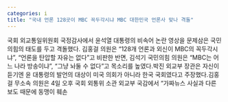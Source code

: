 ```yaml
---
categories: i
title: "국내 언론 128곳이 MBC 꼭두각시냐 MBC 대한민국 언론사 맞나 격돌"
---
```

국회 외교통일위원회 국정감사에서 윤석열 대통령의 비속어 논란 영상을 문제삼은 국민의힘의 태도를 두고 격돌했다. 김홍걸 의원은 “128개 언론과 외신이 MBC의 꼭두각시냐”, “언론을 탄압할 자유는 없다”고 비판한 반면, 김석기 국민의힘 의원은 “MBC는 어느 나라 방송이냐”, “그냥 놔둘 수 없다”고 목소리를 높였다.박진 외교부 장관은 자신이 듣기엔 윤 대통령의 발언의 대상이 미국 의회가 아니라 한국 국회였다고 주장했다.김홍걸 무소속 의원은 4일 오후 국회 외통위 소관 외교부 국감에서 “가짜뉴스 사실과 다른 보도 때문에 동맹이 훼손